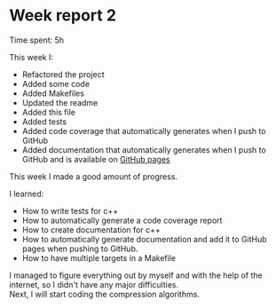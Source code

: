 # Week report 2
Time spent: 5h  

This week I:
- Refactored the project
- Added some code
- Added Makefiles
- Updated the readme
- Added this file
- Added tests
- Added code coverage that automatically generates when I push to GitHub
- Added documentation that automatically generates when I push to GitHub and is available on [GitHub pages](https://bntti.github.io/tiralabra/)

This week I made a good amount of progress.

I learned:
- How to write tests for c++
- How to automatically generate a code coverage report
- How to create documentation for c++
- How to automatically generate documentation and add it to GitHub pages when pushing to GitHub.
- How to have multiple targets in a Makefile

I managed to figure everything out by myself and with the help of the internet, so I didn't have any major difficulties.  
Next, I will start coding the compression algorithms.
